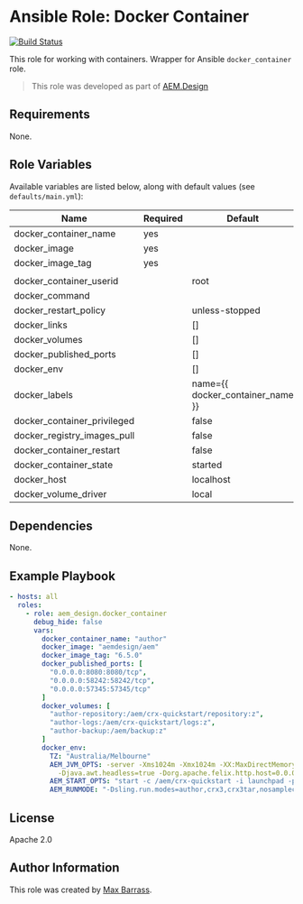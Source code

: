 # Ansible Role: Docker Container

[![Build Status](https://travis-ci.org/aem-design/ansible-role-docker-container.svg?branch=master)](https://travis-ci.org/aem-design/ansible-role-docker-container)

This role for working with containers. Wrapper for Ansible `docker_container` role.
> This role was developed as part of
> [AEM.Design](http://aem.design/)

## Requirements

None.

## Role Variables

Available variables are listed below, along with default values (see `defaults/main.yml`):

| Name                        	| Required 	| Default                          	| Notes 	|
|-----------------------------	|----------	|----------------------------------	|-------	|
| docker_container_name       	| yes      	|                                  	|       	|
| docker_image                	| yes      	|                                  	|       	|
| docker_image_tag            	| yes      	|                                  	|       	|
|                             	|          	|                                  	|       	|
| docker_container_userid     	|          	| root                             	|       	|
| docker_command              	|          	|                                  	|       	|
| docker_restart_policy       	|          	| unless-stopped                   	|       	|
| docker_links                	|          	| []                               	|       	|
| docker_volumes              	|          	| []                               	|       	|
| docker_published_ports      	|          	| []                               	|       	|
| docker_env                  	|          	| []                               	|       	|
| docker_labels               	|          	| name={{ docker_container_name }} 	|       	|
| docker_container_privileged 	|          	| false                            	|       	|
| docker_registry_images_pull 	|          	| false                            	|       	|
| docker_container_restart    	|          	| false                            	|       	|
| docker_container_state      	|          	| started                          	|       	|
| docker_host                 	|          	| localhost                        	|       	|
| docker_volume_driver        	|          	| local                            	|       	|

## Dependencies

None.

## Example Playbook

```yaml
- hosts: all
  roles:
    - role: aem_design.docker_container
      debug_hide: false
      vars:
        docker_container_name: "author"
        docker_image: "aemdesign/aem"
        docker_image_tag: "6.5.0"
        docker_published_ports: [
          "0.0.0.0:8080:8080/tcp",
          "0.0.0.0:58242:58242/tcp",
          "0.0.0.0:57345:57345/tcp"
        ]
        docker_volumes: [
          "author-repository:/aem/crx-quickstart/repository:z",
          "author-logs:/aem/crx-quickstart/logs:z",
          "author-backup:/aem/backup:z"
        ]
        docker_env:
          TZ: "Australia/Melbourne"
          AEM_JVM_OPTS: -server -Xms1024m -Xmx1024m -XX:MaxDirectMemorySize=256M -XX:+CMSClassUnloadingEnabled
            -Djava.awt.headless=true -Dorg.apache.felix.http.host=0.0.0.0
          AEM_START_OPTS: "start -c /aem/crx-quickstart -i launchpad -p 8080 -a 0.0.0.0 -Dsling.properties=conf/sling.properties"
          AEM_RUNMODE: "-Dsling.run.modes=author,crx3,crx3tar,nosamplecontent"
```

## License

Apache 2.0

## Author Information

This role was created by [Max Barrass](https://aem.design/).